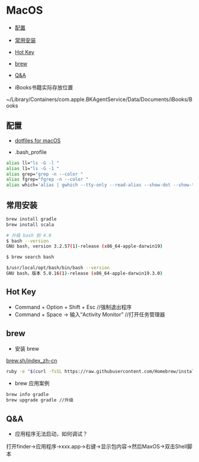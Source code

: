 MacOS
================

   * [配置](#配置)
   * [常用安装](#常用安装)
   * [Hot Key](#hot-key)
   * [brew](#brew)
   * [Q&amp;A](#qa)


* iBooks书籍实际存放位置  

~/Library/Containers/com.apple.BKAgentService/Data/Documents/iBooks/Books  


## 配置

* [dotfiles for macOS](https://github.com/mathiasbynens/dotfiles)  

* .bash_profile  

```bash
alias ll="ls -G -l "
alias l1="ls -G -1 "
alias grep="grep -n --color "
alias fgrep="fgrep -n --color "
alias which='alias | gwhich --tty-only --read-alias --show-dot --show-tilde'
```

## 常用安装

```bash
brew install gradle
brew install scala

# 升级 bash 到 4.0
$ bash --version
GNU bash, version 3.2.57(1)-release (x86_64-apple-darwin19)

$ brew search bash

$/usr/local/opt/bash/bin/bash --version
GNU bash，版本 5.0.16(1)-release (x86_64-apple-darwin19.3.0)
```

## Hot Key

* Command + Option + Shift + Esc //强制退出程序  
* Command + Space -> 输入“Activity Monitor” //打开任务管理器  

## brew

* 安装 brew  

[brew.sh/index_zh-cn](https://brew.sh/index_zh-cn)  

```bash
ruby -e "$(curl -fsSL https://raw.githubusercontent.com/Homebrew/install/master/install)"
```

* brew 应用案例  

```bash
brew info gradle 
brew upgrade gradle //升级
```

## Q&A

* 应用程序无法启动，如何调试？  

打开finder->应用程序->xxx.app->右键->显示包内容->然后MaxOS->双击Shell脚本

